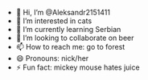 - 👋 Hi, I’m @Aleksandr2151411
- 👀 I’m interested in cats
- 🌱 I’m currently learning Serbian
- 💞️ I’m looking to collaborate on beer
- 📫 How to reach me: go to forest
- 😄 Pronouns: nick/her
- ⚡ Fun fact: mickey mouse hates juice

<!---
Aleksandr2151411/Aleksandr2151411 is a ✨ special ✨ repository because its `README.md` (this file) appears on your GitHub profile.
You can click the Preview link to take a look at your changes.
--->
